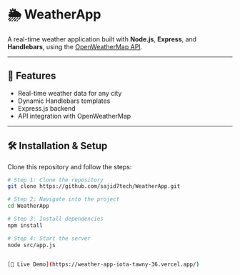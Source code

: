 # 🌦️ WeatherApp

A real-time weather application built with **Node.js**, **Express**, and **Handlebars**, using the [OpenWeatherMap API](https://openweathermap.org/api).

---

## 🚀 Features
- Real-time weather data for any city
- Dynamic Handlebars templates
- Express.js backend
- API integration with OpenWeatherMap

---

## 🛠️ Installation & Setup

Clone this repository and follow the steps:

```bash
# Step 1: Clone the repository
git clone https://github.com/sajid7tech/WeatherApp.git

# Step 2: Navigate into the project
cd WeatherApp

# Step 3: Install dependencies
npm install

# Step 4: Start the server
node src/app.js


[🚀 Live Demo](https://weather-app-iota-tawny-36.vercel.app/)
